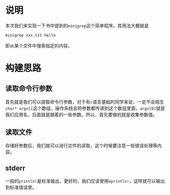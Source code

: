 # 说明
本次我们来实现一下书中提到的`minigrep`这个简单程序。其用法大概就是
```bash
minigrep xxx.txt hello
```
即从某个文件中搜索指定的内容。

# 构建思路
## 读取命令行参数
首先就是我们可以提取命令行参数，对于有`c`语言基础的同学来说，一定不会陌生`char* argv[]`这个数组，操作系统会把参数都传递到这个数组里面，`argv[0]`就是我们应用名，后面就是跟着的一些参数。所以，首先要做的就是收集参数值。

## 读取文件
存储好参数后，我们就可以进行文件的读取，这个时候要注意一些错误处理等内容。

## stderr
一般的`println!`是标准输出，更好的，我们应该使用`eprintln!`，这样就可以输出到标准错误里。
